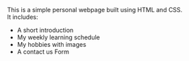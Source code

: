 This is a simple personal webpage built using HTML and CSS.  
It includes:
- A short introduction
- My weekly learning schedule
- My hobbies with images
- A contact us Form
